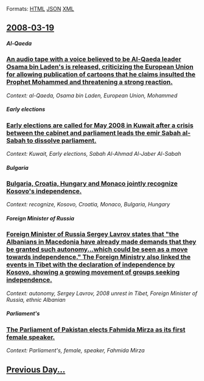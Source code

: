
Formats: [HTML](2008/03/19/index.html)  [JSON](2008/03/19/index.json)  [XML](2008/03/19/index.xml)  

## [2008-03-19](/news/2008/03/19/index.md)

##### Al-Qaeda
### [ An audio tape with a voice believed to be Al-Qaeda leader Osama bin Laden's is released, criticizing the European Union for allowing publication of cartoons that he claims insulted the Prophet Mohammed and threatening a strong reaction. ](/news/2008/03/19/an-audio-tape-with-a-voice-believed-to-be-al-qaeda-leader-osama-bin-laden-s-is-released-criticizing-the-european-union-for-allowing-public.md)
_Context: al-Qaeda, Osama bin Laden, European Union, Mohammed_

##### Early elections
### [ Early elections are called for May 2008 in Kuwait after a crisis between the cabinet and parliament leads the emir Sabah al-Sabah to dissolve parliament. ](/news/2008/03/19/early-elections-are-called-for-may-2008-in-kuwait-after-a-crisis-between-the-cabinet-and-parliament-leads-the-emir-sabah-al-sabah-to-dissol.md)
_Context: Kuwait, Early elections, Sabah Al-Ahmad Al-Jaber Al-Sabah_

##### Bulgaria
### [ Bulgaria, Croatia, Hungary and Monaco jointly recognize Kosovo's independence. ](/news/2008/03/19/bulgaria-croatia-hungary-and-monaco-jointly-recognize-kosovo-s-independence.md)
_Context: recognize, Kosovo, Croatia, Monaco, Bulgaria, Hungary_

##### Foreign Minister of Russia
### [ Foreign Minister of Russia Sergey Lavrov states that "the Albanians in Macedonia have already made demands that they be granted such autonomy...which could be seen as a move towards independence." The Foreign Ministry also linked the events in Tibet with the declaration of independence by Kosovo, showing a growing movement of groups seeking independence. ](/news/2008/03/19/foreign-minister-of-russia-sergey-lavrov-states-that-the-albanians-in-macedonia-have-already-made-demands-that-they-be-granted-such-autono.md)
_Context: autonomy, Sergey Lavrov, 2008 unrest in Tibet, Foreign Minister of Russia, ethnic Albanian_

##### Parliament's
### [ The Parliament of Pakistan elects Fahmida Mirza as its first female speaker. ](/news/2008/03/19/the-parliament-of-pakistan-elects-fahmida-mirza-as-its-first-female-speaker.md)
_Context: Parliament's, female, speaker, Fahmida Mirza_

## [Previous Day...](/news/2008/03/18/index.md)

